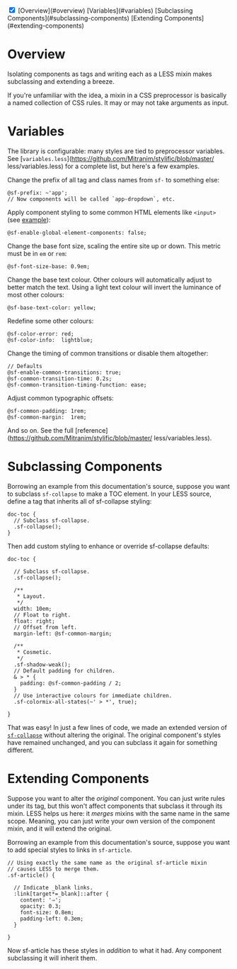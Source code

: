 <!-- TOC -->
<div style="margin: 0"><doc-toc class="brown">
  <input checked id="toc-toggle" type="checkbox">
  <label for="toc-toggle"></label>
  [Overview](#overview)
  [Variables](#variables)
  [Subclassing Components](#subclassing-components)
  [Extending Components](#extending-components)
</doc-toc></div>

# Overview

Isolating components as tags and writing each as a LESS mixin makes subclassing
and extending a breeze.

If you're unfamiliar with the idea, a mixin in a CSS preprocessor is basically a
named collection of CSS rules. It may or may not take arguments as input.

# Variables

The library is configurable: many styles are tied to preprocessor variables. See
[`variables.less`](https://github.com/Mitranim/stylific/blob/master/
less/variables.less) for a complete list, but here's a few examples.

Change the prefix of all tag and class names from `sf-` to something else:

```less
@sf-prefix: ~'app';
// Now components will be called `app-dropdown`, etc.
```

Apply component styling to some common HTML elements like `<input>` (see
[example](/components/#sf-input)):

```less
@sf-enable-global-element-components: false;
```

Change the base font size, scaling the entire site up or down. This metric must
be in `em` or `rem`:

```less
@sf-font-size-base: 0.9em;
```

Change the base text colour. Other colours will automatically adjust to better
match the text. Using a light text colour will invert the luminance of most
other colours:

```less
@sf-base-text-color: yellow;
```

Redefine some other colours:

```less
@sf-color-error: red;
@sf-color-info:  lightblue;
```

Change the timing of common transitions or disable them altogether:

```less
// Defaults
@sf-enable-common-transitions: true;
@sf-common-transition-time: 0.2s;
@sf-common-transition-timing-function: ease;
```

Adjust common typographic offsets:

```less
@sf-common-padding: 1rem;
@sf-common-margin:  1rem;
```

And so on. See the full
[reference](https://github.com/Mitranim/stylific/blob/master/
less/variables.less).

# Subclassing Components

Borrowing an example from this documentation's source, suppose you want to
subclass `sf-collapse` to make a TOC element. In your LESS source, define a tag
that inherits all of sf-collapse styling:

```less
doc-toc {
  // Subclass sf-collapse.
  .sf-collapse();
}
```

Then add custom styling to enhance or override sf-collapse defaults:

```less
doc-toc {

  // Subclass sf-collapse.
  .sf-collapse();

  /**
   * Layout.
   */
  width: 10em;
  // Float to right.
  float: right;
  // Offset from left.
  margin-left: @sf-common-margin;

  /**
   * Cosmetic.
   */
  .sf-shadow-weak();
  // Default padding for children.
  & > * {
    padding: @sf-common-padding / 2;
  }
  // Use interactive colours for immediate children.
  .sf-colormix-all-states(~' > *', true);

}
```

That was easy! In just a few lines of code, we made an extended version of
[`sf-collapse`](https://github.com/Mitranim/stylific/blob/master/less/components/sf-collapse.less)
without altering the original. The original component's styles have remained
unchanged, and you can subclass it again for something different.

# Extending Components

Suppose you want to alter the _original_ component. You can just write rules
under its tag, but this won't affect components that subclass it through its
mixin. LESS helps us here: it _merges_ mixins with the same name in the same
scope. Meaning, you can just write your own version of the component mixin,
and it will extend the original.

Borrowing an example from this documentation's source, suppose you want to add
special styles to links in `sf-article`.

```less
// Using exactly the same name as the original sf-article mixin
// causes LESS to merge them.
.sf-article() {

  // Indicate _blank links.
  :link[target*=_blank]::after {
    content: '⇒';
    opacity: 0.3;
    font-size: 0.8em;
    padding-left: 0.3em;
  }

}
```

Now sf-article has these styles in _addition_ to what it had. Any component
subclassing it will inherit them.
